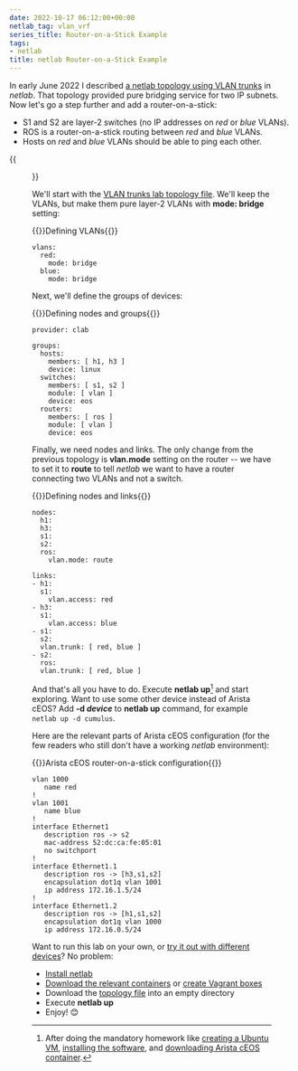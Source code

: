 ```yaml
---
date: 2022-10-17 06:12:00+00:00
netlab_tag: vlan_vrf
series_title: Router-on-a-Stick Example
tags:
- netlab
title: netlab Router-on-a-Stick Example
---
```

In early June 2022 I described [a netlab topology using VLAN trunks](/2022/06/netsim-vlan-trunk.html) in *netlab*. That topology provided pure bridging service for two IP subnets. Now let's go a step further and add a router-on-a-stick: 

* S1 and S2 are layer-2 switches (no IP addresses on *red* or *blue* VLANs).
* ROS is a router-on-a-stick routing between *red* and *blue* VLANs.
* Hosts on *red* and *blue* VLANs should be able to ping each other.

{{<figure src="/2022/10/netlab-router-stick.png" caption="Lab topology">}}
<!--more-->
We'll start with the [VLAN trunks lab topology file](https://github.com/ipspace/netlab-examples/blob/master/VLAN/vlan-trunk/topology.yml). We'll keep the VLANs, but make them pure layer-2 VLANs with **mode: bridge** setting:

{{<cc>}}Defining VLANs{{</cc>}}
```
vlans:
  red:
    mode: bridge
  blue:
    mode: bridge
```

Next, we'll define the groups of devices:

{{<cc>}}Defining nodes and groups{{</cc>}}
```
provider: clab

groups:
  hosts:
    members: [ h1, h3 ]
    device: linux
  switches:
    members: [ s1, s2 ]
    module: [ vlan ]
    device: eos
  routers:
    members: [ ros ]
    module: [ vlan ]
    device: eos 
```

Finally, we need nodes and links. The only change from the previous topology is **vlan.mode** setting on the router -- we have to set it to **route** to tell *netlab* we want to have a router connecting two VLANs and not a switch.

{{<cc>}}Defining nodes and links{{</cc>}}
```
nodes:
  h1:
  h3:
  s1:
  s2:
  ros:
    vlan.mode: route

links:
- h1:
  s1:
    vlan.access: red
- h3:
  s1:
    vlan.access: blue
- s1:
  s2:
  vlan.trunk: [ red, blue ]
- s2:
  ros:
  vlan.trunk: [ red, blue ]
```

And that's all you have to do. Execute **netlab up**[^HW] and start exploring. Want to use some other device instead of Arista cEOS? Add **-d _device_** to **netlab up** command, for example `netlab up -d cumulus`.

[^HW]: After doing the mandatory homework like [creating a Ubuntu VM](https://netsim-tools.readthedocs.io/en/latest/install/ubuntu-vm.html), [installing the software](https://netsim-tools.readthedocs.io/en/latest/labs/clab.html), and [downloading Arista cEOS container](https://netsim-tools.readthedocs.io/en/latest/labs/ceos.html).

Here are the relevant parts of Arista cEOS configuration (for the few readers who still don't have a working *netlab* environment):

{{<cc>}}Arista cEOS router-on-a-stick configuration{{</cc>}}
```
vlan 1000
   name red
!
vlan 1001
   name blue
!
interface Ethernet1
   description ros -> s2
   mac-address 52:dc:ca:fe:05:01
   no switchport
!
interface Ethernet1.1
   description ros -> [h3,s1,s2]
   encapsulation dot1q vlan 1001
   ip address 172.16.1.5/24
!
interface Ethernet1.2
   description ros -> [h1,s1,s2]
   encapsulation dot1q vlan 1000
   ip address 172.16.0.5/24
```

Want to run this lab on your own, or [try it out with different devices](https://github.com/ipspace/netlab-examples/tree/master/VLAN/vlan-router-on-a-stick#changing-device-types)? No problem:

* [Install netlab](https://netsim-tools.readthedocs.io/en/latest/install.html)
* [Download the relevant containers](https://netsim-tools.readthedocs.io/en/latest/labs/clab.html) or [create Vagrant boxes](https://netsim-tools.readthedocs.io/en/latest/labs/libvirt.html)
* Download the [topology file](https://github.com/ipspace/netlab-examples/blob/master/VLAN/vlan-router-on-a-stick/topology.yml) into an empty directory
* Execute **netlab up**
* Enjoy! 😊